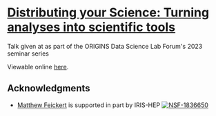 # [Distributing your Science: Turning analyses into scientific tools](https://matthewfeickert-talks.github.io/talk-odsl-forum-seminar-2023/)

Talk given at as part of the ORIGINS Data Science Lab Forum's 2023 seminar series

Viewable online [here](https://matthewfeickert-talks.github.io/talk-odsl-forum-seminar-2023/).

## Acknowledgments

- [Matthew Feickert](http://www.matthewfeickert.com/) is supported in part by IRIS-HEP
[![NSF-1836650](https://img.shields.io/badge/NSF-1836650-blue.svg)](https://nsf.gov/awardsearch/showAward?AWD_ID=1836650)
